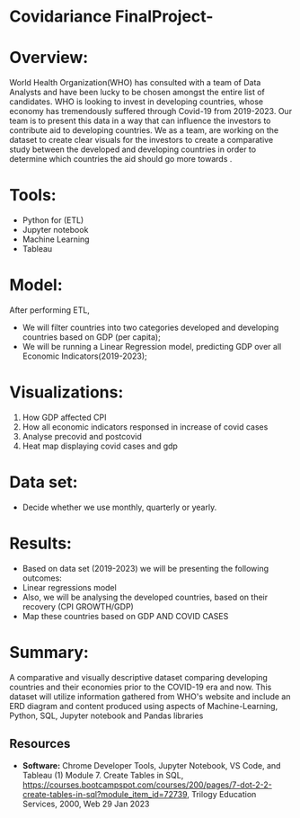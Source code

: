 
# Covidariance FinalProject-

# Overview: 

World Health Organization(WHO) has consulted with a team of Data Analysts and have been lucky to be chosen amongst the entire list of candidates.
WHO is looking to invest in developing countries, whose economy has tremendously suffered through Covid-19 from 2019-2023. 
Our team is to present this data in a way that can influence the investors to contribute aid to developing countries.
We as a team, are working on the dataset to create clear visuals for the investors to create a comparative study between the developed and developing countries in order to determine which countries the aid should go more towards .

# Tools:
- Python for (ETL)
- Jupyter notebook
- Machine Learning 
- Tableau 

# Model:
After performing ETL,
- We will filter countries into two categories developed and developing countries based on GDP (per capita);
- We will be running a Linear Regression model, predicting GDP over all Economic Indicators(2019-2023);

# Visualizations:
1. How GDP affected CPI
2. How all economic indicators responsed in increase of covid cases
3. Analyse precovid and postcovid 
4. Heat map displaying covid cases and gdp

# Data set:
- Decide whether we use monthly, quarterly or yearly.

# Results:
- Based on data set (2019-2023) we will be presenting the following outcomes:
- Linear regressions model
- Also, we will be analysing the developed countries, based on their recovery (CPI GROWTH/GDP)
- Map these countries based on GDP AND COVID CASES 

# Summary: 
A comparative and visually descriptive dataset comparing developing countries and their economies prior to the COVID-19 era and now. This dataset will utilize information gathered from WHO's website and include an ERD diagram and content produced using aspects of Machine-Learning, Python, SQL, Jupyter notebook and Pandas libraries 

## Resources
- **Software:** Chrome Developer Tools, Jupyter Notebook, VS Code, and Tableau
(1) Module 7. Create Tables in SQL, https://courses.bootcampspot.com/courses/200/pages/7-dot-2-2-create-tables-in-sql?module_item_id=72739, Trilogy Education Services, 2000, Web 29 Jan 2023
